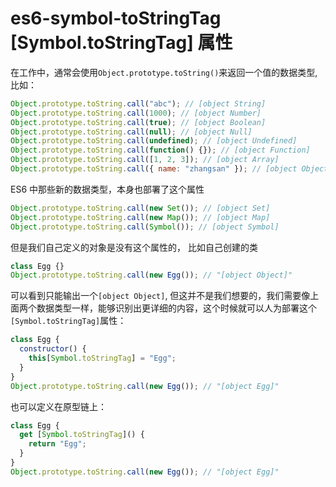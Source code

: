 # es6-symbol-toStringTag [Symbol.toStringTag] 属性

在工作中，通常会使用`Object.prototype.toString()`来返回一个值的数据类型, 比如：

```js
Object.prototype.toString.call("abc"); // [object String]
Object.prototype.toString.call(1000); // [object Number]
Object.prototype.toString.call(true); // [object Boolean]
Object.prototype.toString.call(null); // [object Null]
Object.prototype.toString.call(undefined); // [object Undefined]
Object.prototype.toString.call(function() {}); // [object Function]
Object.prototype.toString.call([1, 2, 3]); // [object Array]
Object.prototype.toString.call({ name: "zhangsan" }); // [object Object]
```

ES6 中那些新的数据类型，本身也部署了这个属性

```js
Object.prototype.toString.call(new Set()); // [object Set]
Object.prototype.toString.call(new Map()); // [object Map]
Object.prototype.toString.call(Symbol()); // [object Symbol]
```

但是我们自己定义的对象是没有这个属性的， 比如自己创建的类

```js
class Egg {}
Object.prototype.toString.call(new Egg()); // "[object Object]"
```

可以看到只能输出一个`[object Object]`, 但这并不是我们想要的，我们需要像上面两个数据类型一样，能够识别出更详细的内容，这个时候就可以人为部署这个`[Symbol.toStringTag]`属性：

```js
class Egg {
  constructor() {
    this[Symbol.toStringTag] = "Egg";
  }
}
Object.prototype.toString.call(new Egg()); // "[object Egg]"
```

也可以定义在原型链上：

```js
class Egg {
  get [Symbol.toStringTag]() {
    return "Egg";
  }
}
Object.prototype.toString.call(new Egg()); // "[object Egg]"
```
